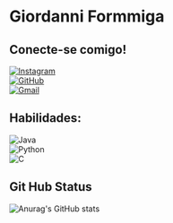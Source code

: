 # Giordanni Formmiga

## Conecte-se comigo!

[![Instagram](https://img.shields.io/badge/-Instagram-%23F?style=for-the-badge&logo=instagram&logoColor=white)](https://www.instagram.com/jordani.gf/)  
[![GitHub](https://img.shields.io/badge/GitHub-100000?style=for-the-badge&logo=github&logoColor=white)](https://github.com/Giiordanni)  
[![Gmail](https://img.shields.io/badge/Gmail-123765?style=for-the-badge&logo=gmail&logoColor=red)](mailto:giordanni.formiga@aluno.uepb.edu.br)

## Habilidades: 

![Java](https://img.shields.io/badge/java-%23ED8B00.svg?style=for-the-badge&logo=openjdk&logoColor=white)   
![Python](https://img.shields.io/badge/python-3670A0?style=for-the-badge&logo=python&logoColor=ffdd54)  
![C](https://img.shields.io/badge/C-00599C?style=for-the-badge&logo=c&logoColor=white)


## Git Hub Status

![Anurag's GitHub stats](https://github-readme-stats.vercel.app/api?username=Giiordanni&theme=dark&show_icons=true)

